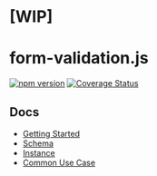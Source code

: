 # [WIP]

# form-validation.js

[![npm version](https://badge.fury.io/js/form-validation.js.svg)](https://badge.fury.io/js/form-validation.js)
[![Coverage Status](https://coveralls.io/repos/github/iendeavor/form-validation.js/badge.svg?branch=develop)](https://coveralls.io/github/iendeavor/form-validation.js?branch=develop)

## Docs

- [Getting Started](/docs/index.md)
- [Schema](/docs/schema.md)
- [Instance](/docs/instance.md)
- [Common Use Case](/docs/common-use-case.md)
